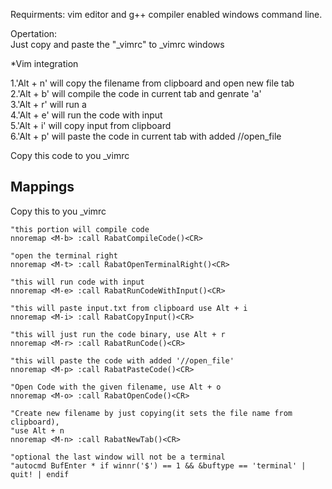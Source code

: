 Requirments:
vim editor and g++ compiler enabled windows command line. <br>

Opertation:<br>
Just copy and paste the "_vimrc" to _vimrc windows


*Vim integration

1.'Alt + n' will copy the filename from clipboard and open new file tab <br>
2.'Alt + b' will compile the code in current tab and genrate 'a'<br>
3.'Alt + r' will run a<br>
4.'Alt + e' will run the code with input<br>
5.'Alt + i' will copy input from clipboard<br>
6.'Alt + p' will paste the code in current tab with added //open_file <br>

Copy this code to you _vimrc

Mappings
---------
Copy this to you _vimrc
```vim
"this portion will compile code
nnoremap <M-b> :call RabatCompileCode()<CR>

"open the terminal right
nnoremap <M-t> :call RabatOpenTerminalRight()<CR>

"this will run code with input
nnoremap <M-e> :call RabatRunCodeWithInput()<CR>

"this will paste input.txt from clipboard use Alt + i
nnoremap <M-i> :call RabatCopyInput()<CR>

"this will just run the code binary, use Alt + r
nnoremap <M-r> :call RabatRunCode()<CR>

"this will paste the code with added '//open_file'
nnoremap <M-p> :call RabatPasteCode()<CR>

"Open Code with the given filename, use Alt + o
nnoremap <M-o> :call RabatOpenCode()<CR>

"Create new filename by just copying(it sets the file name from clipboard),
"use Alt + n
nnoremap <M-n> :call RabatNewTab()<CR>

"optional the last window will not be a terminal
"autocmd BufEnter * if winnr('$') == 1 && &buftype == 'terminal' | quit! | endif
```
